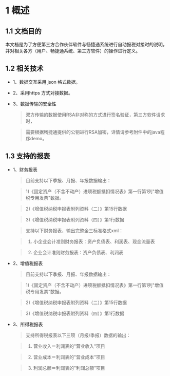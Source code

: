 # 1 概述

## 1.1 文档目的
本文档是为了方便第三方合作伙伴软件与畅捷通系统进行自动报税对接时的说明，并对相关各方（用户、畅捷通系统、第三方软件）的操作进行定义。

## 1.2 相关技术
* 1、数据交互采用 json 格式数据。
* 2、采用https 方式对接数据。
* 3、数据传输的安全性
	
	> 双方传输的数据使用RSA非对称的方式进行签名验证，第三方软件请求时，
	
	> 需要根据畅捷通提供的公钥进行RSA加密，详情请参考附件中的java程序demo。

## 1.3 支持的报表
* 1、财务报表

	> 目前支持以下季报、月报、年报数据输出：
	
	> 1)《固定资产（不含不动产）进项税额抵扣情况表》第一行第1列"增值税专用发票"数据。
	
	> 2)《增值税纳税申报表附列资料（二）》第15行数据
	
	> 3)《增值税纳税申报表附列资料（四）》第1行数据

	> 支持以下财务报表，输出完整金三标准格式xml：
	
	> 1) 小企业会计准则财务报表：资产负债表、利润表、现金流量表
	
	> 2) 企业会计准则财务报表：资产负债表、利润表
* 2、增值税报表
	
	> 目前支持以下季报、月报、年报数据输出：
	
	> 1)《固定资产（不含不动产）进项税额抵扣情况表》第一行第1列"增值税专用发票"数据。
	
	> 2)《增值税纳税申报表附列资料（二）》第15行数据
	
	> 3)《增值税纳税申报表附列资料（四）》第1行数据
* 3、所得税报表
	>  支持所得税报表以下三项（月报/季报）数据的输出：
	
	> 1) 营业收入＝利润表的"营业收入"项目
	
	> 2) 营业成本＝利润表的"营业成本"项目
	
	> 3) 利润总额＝利润表的"利润总额"项目
